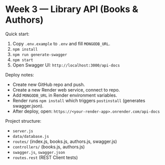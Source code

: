 # Week 3 — Library API (Books & Authors)

Quick start:
1. Copy `.env.example` to `.env` and fill `MONGODB_URL`.
2. `npm install`
3. `npm run generate-swagger`
4. `npm start`
5. Open Swagger UI: `http://localhost:3000/api-docs`

Deploy notes:
- Create new GitHub repo and push.
- Create a new Render web service, connect to repo.
- Add `MONGODB_URL` in Render environment variables.
- Render runs `npm install` which triggers `postinstall` (generates swagger.json).
- After deploy, open: `https://<your-render-app>.onrender.com/api-docs`

Project structure:
- `server.js`
- `data/database.js`
- `routes/` (index.js, books.js, authors.js, swagger.js)
- `controllers/` (books.js, authors.js)
- `swagger.js`, `swagger.json`
- `routes.rest` (REST Client tests)
